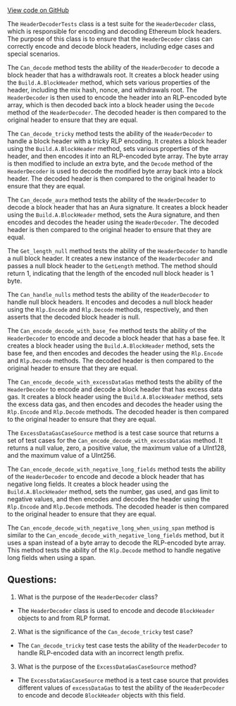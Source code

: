 [View code on GitHub](https://github.com/nethermindeth/nethermind/Nethermind.Core.Test/Encoding/HeaderDecoderTests.cs)

The `HeaderDecoderTests` class is a test suite for the `HeaderDecoder` class, which is responsible for encoding and decoding Ethereum block headers. The purpose of this class is to ensure that the `HeaderDecoder` class can correctly encode and decode block headers, including edge cases and special scenarios.

The `Can_decode` method tests the ability of the `HeaderDecoder` to decode a block header that has a withdrawals root. It creates a block header using the `Build.A.BlockHeader` method, which sets various properties of the header, including the mix hash, nonce, and withdrawals root. The `HeaderDecoder` is then used to encode the header into an RLP-encoded byte array, which is then decoded back into a block header using the `Decode` method of the `HeaderDecoder`. The decoded header is then compared to the original header to ensure that they are equal.

The `Can_decode_tricky` method tests the ability of the `HeaderDecoder` to handle a block header with a tricky RLP encoding. It creates a block header using the `Build.A.BlockHeader` method, sets various properties of the header, and then encodes it into an RLP-encoded byte array. The byte array is then modified to include an extra byte, and the `Decode` method of the `HeaderDecoder` is used to decode the modified byte array back into a block header. The decoded header is then compared to the original header to ensure that they are equal.

The `Can_decode_aura` method tests the ability of the `HeaderDecoder` to decode a block header that has an Aura signature. It creates a block header using the `Build.A.BlockHeader` method, sets the Aura signature, and then encodes and decodes the header using the `HeaderDecoder`. The decoded header is then compared to the original header to ensure that they are equal.

The `Get_length_null` method tests the ability of the `HeaderDecoder` to handle a null block header. It creates a new instance of the `HeaderDecoder` and passes a null block header to the `GetLength` method. The method should return 1, indicating that the length of the encoded null block header is 1 byte.

The `Can_handle_nulls` method tests the ability of the `HeaderDecoder` to handle null block headers. It encodes and decodes a null block header using the `Rlp.Encode` and `Rlp.Decode` methods, respectively, and then asserts that the decoded block header is null.

The `Can_encode_decode_with_base_fee` method tests the ability of the `HeaderDecoder` to encode and decode a block header that has a base fee. It creates a block header using the `Build.A.BlockHeader` method, sets the base fee, and then encodes and decodes the header using the `Rlp.Encode` and `Rlp.Decode` methods. The decoded header is then compared to the original header to ensure that they are equal.

The `Can_encode_decode_with_excessDataGas` method tests the ability of the `HeaderDecoder` to encode and decode a block header that has excess data gas. It creates a block header using the `Build.A.BlockHeader` method, sets the excess data gas, and then encodes and decodes the header using the `Rlp.Encode` and `Rlp.Decode` methods. The decoded header is then compared to the original header to ensure that they are equal.

The `ExcessDataGasCaseSource` method is a test case source that returns a set of test cases for the `Can_encode_decode_with_excessDataGas` method. It returns a null value, zero, a positive value, the maximum value of a UInt128, and the maximum value of a UInt256.

The `Can_encode_decode_with_negative_long_fields` method tests the ability of the `HeaderDecoder` to encode and decode a block header that has negative long fields. It creates a block header using the `Build.A.BlockHeader` method, sets the number, gas used, and gas limit to negative values, and then encodes and decodes the header using the `Rlp.Encode` and `Rlp.Decode` methods. The decoded header is then compared to the original header to ensure that they are equal.

The `Can_encode_decode_with_negative_long_when_using_span` method is similar to the `Can_encode_decode_with_negative_long_fields` method, but it uses a span instead of a byte array to decode the RLP-encoded byte array. This method tests the ability of the `Rlp.Decode` method to handle negative long fields when using a span.
## Questions: 
 1. What is the purpose of the `HeaderDecoder` class?
- The `HeaderDecoder` class is used to encode and decode `BlockHeader` objects to and from RLP format.

2. What is the significance of the `Can_decode_tricky` test case?
- The `Can_decode_tricky` test case tests the ability of the `HeaderDecoder` to handle RLP-encoded data with an incorrect length prefix.

3. What is the purpose of the `ExcessDataGasCaseSource` method?
- The `ExcessDataGasCaseSource` method is a test case source that provides different values of `excessDataGas` to test the ability of the `HeaderDecoder` to encode and decode `BlockHeader` objects with this field.